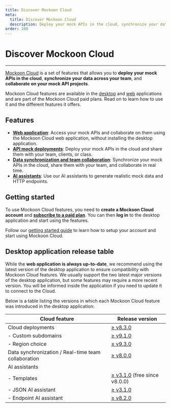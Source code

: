 ```yaml
---
title: Discover Mockoon Cloud
meta:
  title: Discover Mockoon Cloud
  description: Deploy your mock APIs in the cloud, synchronize your data across your team, and collaborate on your mock API projects using Mockoon Cloud
order: 100
---
```


# Discover Mockoon Cloud

---

[Mockoon Cloud](/cloud/) is a set of features that allows you to **deploy your mock APIs in the cloud**, **synchronize your data across your team**, and **collaborate on your mock API projects**.

Mockoon Cloud features are available in the [desktop](/download/) and [web](https://app.mockoon.com) applications and are part of the Mockoon Cloud paid plans. Read on to learn how to use it and the different features it offers.

## Features

- **[Web application](cloud-docs:web-application)**: Access your mock APIs and collaborate on them using the Mockoon Cloud web application, without installing the desktop application.
- **[API mock deployments](cloud-docs:api-mock-cloud-deployments)**: Deploy your mock APIs in the cloud and share them with your team, clients, or class.
- **[Data synchronization and team collaboration](cloud-docs:data-synchronization-team-collaboration)**: Synchronize your mock APIs in the cloud, share them with your team, and collaborate in real time.
- **[AI assistants](cloud-docs:templates-and-ai-assistant)**: Use our AI assistants to generate realistic mock data and HTTP endpoints.

## Getting started

To use Mockoon Cloud features, you need to **create a Mockoon Cloud account** and [**subscribe to a paid plan**](/cloud/). You can then **log in** to the desktop application and start using the features.

Follow our [getting started guide](/tutorials/getting-started-with-mockoon-cloud/) to learn how to setup your account and start using Mockoon Cloud.

## Desktop application release table

While the **web application is always up-to-date**, we recommend using the latest version of the desktop application to ensure compatibility with Mockoon Cloud features. We usually support the two latest major versions of the desktop application, but some features may require a more recent version. You will be informed inside the application if you need to update it to connect to the Cloud.

Below is a table listing the versions in which each Mockoon Cloud feature was introduced in the desktop application:

| Cloud feature                                       | Release version                                  |
| --------------------------------------------------- | ------------------------------------------------ |
| Cloud deployments                                   | [≥ v8.3.0](/releases/8.3.0/)                     |
| - Custom subdomains                                 | [≥ v9.1.0](/releases/9.1.0/)                     |
| - Region choice                                     | [≥ v9.3.0](/releases/9.3.0/)                     |
| Data synchronization / Real-time team collaboration | [≥ v8.0.0](/releases/8.0.0/)                     |
| AI assistants                                       |                                                  |
| - Templates                                         | [≥ v3.1.0](/releases/3.1.0/) (free since v8.0.0) |
| - JSON AI assistant                                 | [≥ v3.1.0](/releases/3.1.0/)                     |
| - Endpoint AI assistant                             | [≥ v8.2.0](/releases/8.2.0/)                     |
